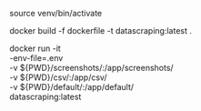 source venv/bin/activate

docker build -f dockerfile -t datascraping:latest .

docker run -it \
     -env-file=.env \
     -v ${PWD}/screenshots/:/app/screenshots/ \
     -v ${PWD}/csv/:/app/csv/ \
     -v ${PWD}/default/:/app/default/ \
     datascraping:latest
